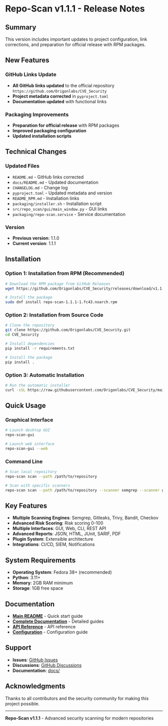 # Repo-Scan v1.1.1 - Release Notes

## Summary

This version includes important updates to project configuration, link corrections, and preparation for official release with RPM packages.

## New Features

### GitHub Links Update
- **All GitHub links updated** to the official repository `https://github.com/Origonlabs/CVE_Security`
- **Project metadata corrected** in `pyproject.toml`
- **Documentation updated** with functional links

### Packaging Improvements
- **Preparation for official release** with RPM packages
- **Improved packaging configuration**
- **Updated installation scripts**

## Technical Changes

### Updated Files
- `README.md` - GitHub links corrected
- `docs/README.md` - Updated documentation
- `CHANGELOG.md` - Change log
- `pyproject.toml` - Updated metadata and version
- `README_RPM.md` - Installation links
- `packaging/installer.sh` - Installation script
- `src/repo_scan/gui/main_window.py` - GUI links
- `packaging/repo-scan.service` - Service documentation

### Version
- **Previous version**: 1.1.0
- **Current version**: 1.1.1

## Installation

### Option 1: Installation from RPM (Recommended)
```bash
# Download the RPM package from GitHub Releases
wget https://github.com/Origonlabs/CVE_Security/releases/download/v1.1.1/repo-scan-1.1.1-1.fc43.noarch.rpm

# Install the package
sudo dnf install repo-scan-1.1.1-1.fc43.noarch.rpm
```

### Option 2: Installation from Source Code
```bash
# Clone the repository
git clone https://github.com/Origonlabs/CVE_Security.git
cd CVE_Security

# Install dependencies
pip install -r requirements.txt

# Install the package
pip install .
```

### Option 3: Automatic Installation
```bash
# Run the automatic installer
curl -sSL https://raw.githubusercontent.com/Origonlabs/CVE_Security/main/install_repo_scan.sh | bash
```

## Quick Usage

### Graphical Interface
```bash
# Launch desktop GUI
repo-scan-gui

# Launch web interface
repo-scan-gui --web
```

### Command Line
```bash
# Scan local repository
repo-scan scan --path /path/to/repository

# Scan with specific scanners
repo-scan scan --path /path/to/repository --scanner semgrep --scanner gitleaks
```

## Key Features

- **Multiple Scanning Engines**: Semgrep, Gitleaks, Trivy, Bandit, Checkov
- **Advanced Risk Scoring**: Risk scoring 0-100
- **Multiple Interfaces**: GUI, Web, CLI, REST API
- **Advanced Reports**: JSON, HTML, JUnit, SARIF, PDF
- **Plugin System**: Extensible architecture
- **Integrations**: CI/CD, SIEM, Notifications

## System Requirements

- **Operating System**: Fedora 38+ (recommended)
- **Python**: 3.11+
- **Memory**: 2GB RAM minimum
- **Storage**: 1GB free space

## Documentation

- **[Main README](README.md)** - Quick start guide
- **[Complete Documentation](docs/)** - Detailed guides
- **[API Reference](docs/API_REFERENCE.md)** - API reference
- **[Configuration](docs/CONFIGURATION.md)** - Configuration guide

## Support

- **Issues**: [GitHub Issues](https://github.com/Origonlabs/CVE_Security/issues)
- **Discussions**: [GitHub Discussions](https://github.com/Origonlabs/CVE_Security/discussions)
- **Documentation**: [docs/](docs/)

## Acknowledgments

Thanks to all contributors and the security community for making this project possible.

---

**Repo-Scan v1.1.1** - Advanced security scanning for modern repositories